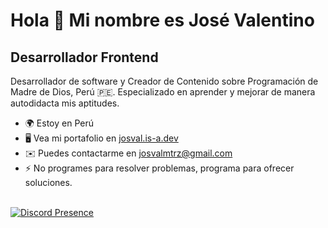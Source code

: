 # Hola 👋 Mi nombre es José Valentino

## Desarrollador Frontend

Desarrollador de software y Creador de Contenido sobre Programación de Madre de Dios, Perú 🇵🇪. Especializado en aprender y mejorar de manera autodidacta mis aptitudes.

-  🌍 Estoy en Perú
-  🖥️ Vea mi portafolio en [josval.is-a.dev](http://josval.is-a.dev/)
-  ✉️ Puedes contactarme en [josvalmtrz@gmail.com](mailto:josvalmtrz@gmail.com)
-  ⚡ No programes para resolver problemas, programa para ofrecer soluciones.
    <br /><br />

[![Discord Presence](https://lanyard.cnrad.dev/api/1113240002776801380)](https://discord.com/users/1113240002776801380)
